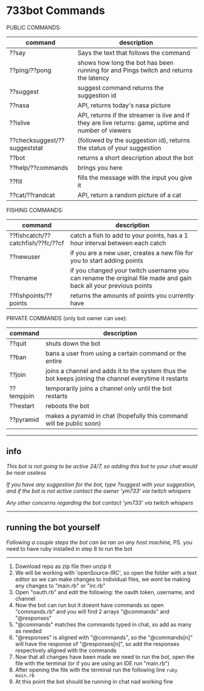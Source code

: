 # 733bot Commands

PUBLIC COMMANDS: 

|command|description|
|-------|-----------|
|??say | Says the text that follows the command |
|??ping/??pong | shows how long the bot has been running for and Pings twitch and returns the latency |
|??suggest | suggest command returns the suggestion id |
|??nasa | API, returns today's nasa picture |
|??islive | API, returns if the streamer is live and if they are live returns: game, uptime and number of viewers |
|??checksuggest/??suggeststat | (followed by the suggestion id), returns the status of your suggestion |
|??bot | returns a short description about the bot |
|??help/??commands | brings you here |
|??fill | fills the message with the input you give it |
|??cat/??randcat | API, return a random picture of a cat |

FISHING COMMANDS:

|command|description|
|-------|-----------|
|??fishcatch/??catchfish/??fc/??cf | catch a fish to add to your points, has a 1 hour interval between each catch |
|??newuser | if you are a new user, creates a new file for you to start adding points |
|??rename | if you changed your twitch username you can rename the original file made and gain back all your previous points |
|??fishpoints/??points | returns the amounts of points you currently have |

PRIVATE COMMANDS (only bot owner can use):

|command|description|
|-------|-----------|
|??quit | shuts down the bot |
|??ban | bans a user from using a certain command or the entire |
|??join | joins a channel and adds it to the system thus the bot keeps joining the channel everytime it restarts |
|??tempjoin | temporarily joins a channel only until the bot restarts |
|??restart | reboots the bot |
|??pyramid | makes a pyramid in chat (hopefully this command will be public soon) | 

***
## info

*This bot is not going to be active 24/7, so adding this bot to your chat would be near useless*

*If you have any suggestion for the bot, type ?suggest with your suggestion, and if the bot is not active contact the owner 'ym733' via twitch whispers*

*Any other concerns regarding the bot contact 'ym733' via twitch whispers*

*** 
## running the bot yourself

*Following a couple steps the bot can be ran on any host machine,* PS. you need to have ruby installed in step 8 to run the bot

***
1. Download repo as zip file then unzip it
2. We will be working with 'openSource-IRC', so open the folder with a text editor so we can make changes to individual files, we wont be making any changes to "main.rb" or "irc.rb"
3. Open "oauth.rb" and edit the following: the oauth token, username, and channel
4. Now the bot can run but it doesnt have commands so open "commands.rb" and you will find 2 arrays "@commands" and "@responses" 
5. "@commands" matches the commands typed in chat, so add as many as needed
6. "@responses" is aligned with "@commands", so the "@commands[n]" will have the response of "@responses[n]", so add the responses respectively aligned with the commands
7. Now that all changes have been made we need to run the bot, open the file with the terminal (or if you are using an IDE run "main.rb")
8. After opening the file with the terminal run the following line `ruby main.rb`
9. At this point the bot should be running in chat nad working fine
